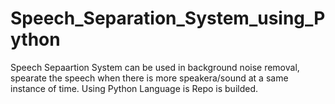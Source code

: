 # Speech_Separation_System_using_Python
Speech Sepaartion System can be used in background noise removal, spearate the speech when there is more speakera/sound at a same instance of time. Using Python Language is Repo is builded.
